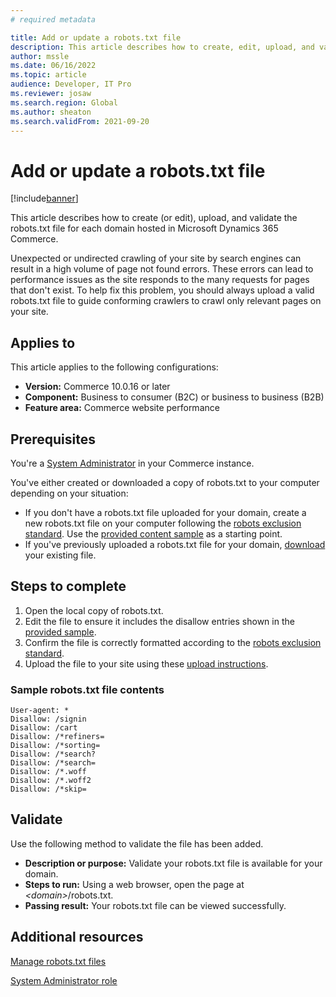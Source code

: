 ```yaml
---
# required metadata

title: Add or update a robots.txt file
description: This article describes how to create, edit, upload, and validate the robots.txt file for each domain hosted in Microsoft Dynamics 365 Commerce.
author: mssle
ms.date: 06/16/2022
ms.topic: article
audience: Developer, IT Pro
ms.reviewer: josaw
ms.search.region: Global
ms.author: sheaton
ms.search.validFrom: 2021-09-20
---
```


# Add or update a robots.txt file

[!include[banner](../includes/banner.md)]

This article describes how to create (or edit), upload, and validate the robots.txt file for each domain hosted in Microsoft Dynamics 365 Commerce. 

Unexpected or undirected crawling of your site by search engines can result in a high volume of page not found errors. These errors can lead to performance issues as the site responds to the many requests for pages that don't exist. To help fix this problem, you should always upload a valid robots.txt file to guide conforming crawlers to crawl only relevant pages on your site. 

## Applies to

This article applies to the following configurations:

- **Version:** Commerce 10.0.16 or later
- **Component:** Business to consumer (B2C) or business to business (B2B)
- **Feature area:** Commerce website performance

## Prerequisites

You're a [System Administrator](../manage-ecommerce-users-roles.md#system-administrator-role) in your Commerce instance.

You've either created or downloaded a copy of robots.txt to your computer depending on your situation: 
- If you don't have a robots.txt file uploaded for your domain, create a new robots.txt file on your computer following the [robots exclusion standard](https://www.robotstxt.org/orig.html). Use the [provided content sample](#sample-robotstxt-file-contents) as a starting point. 
- If you've previously uploaded a robots.txt file for your domain, [download](../manage-robots-txt-files.md#download-a-robotstxt-file) your existing file. 

## Steps to complete

1. Open the local copy of robots.txt. 
1. Edit the file to ensure it includes the disallow entries shown in the [provided sample](#sample-robotstxt-file-contents). 
1. Confirm the file is correctly formatted according to the [robots exclusion standard](https://www.robotstxt.org/orig.html).
1. Upload the file to your site using these [upload instructions](../manage-robots-txt-files.md#upload-a-robotstxt-file).

### Sample robots.txt file contents 
```Plaintext
User-agent: *
Disallow: /signin
Disallow: /cart
Disallow: /*refiners=
Disallow: /*sorting=
Disallow: /*search?
Disallow: /*search=
Disallow: /*.woff
Disallow: /*.woff2
Disallow: /*skip=
```

## Validate

Use the following method to validate the file has been added.

- **Description or purpose:** Validate your robots.txt file is available for your domain.
- **Steps to run:** Using a web browser, open the page at *&lt;domain&gt;*/robots.txt.
- **Passing result:** Your robots.txt file can be viewed successfully.

## Additional resources

[Manage robots.txt files](../manage-robots-txt-files.md)

[System Administrator role](../manage-ecommerce-users-roles.md#system-administrator-role)

